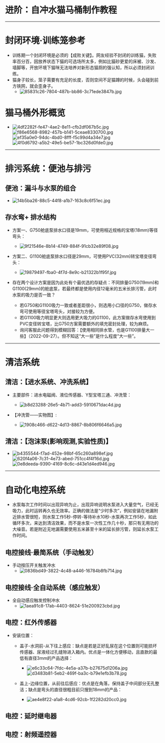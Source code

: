 # 进阶：自冲水猫马桶制作教程
---
# 封闭环境·训练笼参考
* 训练期一个封闭环境是必须的【成败关键】。网友经验不封闭的训练猫，失败率百分百，因放养状态下猫的可选场所太多，例如比猫砂更爱的床被、沙发、墙脚等，开放环境下猫咪无法培养对新形态猫厕的强认知，所以必须封闭训练。
* 猫身子较长，笼子需要有充足的长度，否则空间不足猫蹲的时候，头会碰到前方铁网，就会歪身子。
    * ![85831c26-7804-487b-bb86-3c71ede3847b.jpg](自冲水猫马桶制作教程_files/85831c26-7804-487b-bb86-3c71ede3847b.jpg)


# 猫马桶外形概览
 * ![4df2282f-fe47-4ae2-8e11-cfb2df067b5c.jpg](自冲水猫马桶制作教程_files/4df2282f-fe47-4ae2-8e11-cfb2df067b5c.jpg) ![f86e6568-8982-457b-b141-5ceae8330700.jpg](自冲水猫马桶制作教程_files/f86e6568-8982-457b-b141-5ceae8330700.jpg)![ef35a0e0-94dc-4bd0-8fff-f5c99d4a34e7.jpg](自冲水猫马桶制作教程_files/ef35a0e0-94dc-4bd0-8fff-f5c99d4a34e7.jpg)![4f0d6792-a5b2-49e5-be57-1bc326d0fde0.jpg](自冲水猫马桶制作教程_files/4f0d6792-a5b2-49e5-be57-1bc326d0fde0.jpg)



---
# 排污系统：便池与排污
## 便池：漏斗与水泵的组合
* ![14b5ba26-88c5-44f8-a1b7-163c8c6f51ec.jpg](自冲水猫马桶制作教程_files/14b5ba26-88c5-44f8-a1b7-163c8c6f51ec.jpg)


## 存水弯+ 排水结构

* 方案一、G750舱底泵排水口径是19mm，可使用相近规格的宝塔(18mm)等径弯头：
    * ![9f21546e-8b14-4749-884f-91cb32e89f08.jpg](自冲水猫马桶制作教程_files/9f21546e-8b14-4749-884f-91cb32e89f08.jpg)

* 方案二、G1100舱底泵排水口径是29mm，可使用PVC(32mm)转宝塔变径弯头：
    * ![19879497-fba0-4f7d-8e9c-b21322b1f95f.jpg](自冲水猫马桶制作教程_files/19879497-fba0-4f7d-8e9c-b21322b1f95f.jpg)

* 存在两个设计方案是因为此处有个最优选的存疑点：不同排量G750(19mm)和G1100(29mm)的舱底泵，若最终都是使用内径12毫米的五米长排污管，此时水泵的吸力是否一致？
    * 若G750和G1100吸力一致或者差距很小，则选用小口径的G750，做存水弯可使用等径宝塔弯头，对接较为方便。
    * 若G1100吸力明显更大则选用更大吸力的G1100，此方案做存水弯使用到PVC变径转宝塔，比G750方案需要额外的填充密封处理，较为麻烦。
    * 询问客服此问题得到模糊回答：【使用相同排水管，也是G1100排量大一些】（2022-09-27）。但不知这“大一些”是什么程度“大一些”。


---
# 清洁系统
## 清洁：【进水系统、冲洗系统】
* 主要部件：进水电磁阀、液位传感器、Y型宝塔三通、冲洗管：
    * ![b8d23288-26e5-4b71-add3-5910671dac4d.jpg](自冲水猫马桶制作教程_files/b8d23288-26e5-4b71-add3-5910671dac4d.jpg)



* 【冲洗管——实物图】: 
    * ![1908c466-d622-4d13-8867-8b806f6646a5.jpg](自冲水猫马桶制作教程_files/1908c466-d622-4d13-8867-8b806f6646a5.jpg)

## 清洁：【泡沫泵(影响观测,实验性质)】
* ![b4355544-f7ad-452e-98bf-65c260a898ef.jpg](自冲水猫马桶制作教程_files/b4355544-f7ad-452e-98bf-65c260a898ef.jpg) ![620f4a06-7c31-4e73-abed-751cc4f4f16d.jpg](自冲水猫马桶制作教程_files/620f4a06-7c31-4e73-abed-751cc4f4f16d.jpg) ![0e8deeda-9390-4169-8c6c-d43e1d4ed946.jpg](自冲水猫马桶制作教程_files/0e8deeda-9390-4169-8c6c-d43e1d4ed946.jpg)




---
# 自动化电控系统
* 水泵每次工作时间以出现异响为止，出现异响说明水泵进入大量空气，已经无吸力，此时运转再久也无效率。正确的做法是“少时多次”，例如安装在地漏附近排水管很短，则水泵工作5秒-停转-等待补水10秒-水泵再次工作5秒，如此循环多次，来达到清洁效果，而不是水泵一次性工作几十秒，那只有无用功的大噪音。若是附近无地漏需要使用五米甚至十米的延长排污管，则延长水泵工作时间。
## 电控接线·最简系统（手动触发）
* 手动按压开关触发冲水
    * ![0836bd49-3822-4c48-a446-16784b8fb714.jpg](自冲水猫马桶制作教程_files/0836bd49-3822-4c48-a446-16784b8fb714.jpg)

## 电控接线·全自动系统（感应触发）
* 全自动感应触发控制冲水
     * ![1aea91c8-17ab-4403-8624-51e200923cbd.jpg](自冲水猫马桶制作教程_files/1aea91c8-17ab-4403-8624-51e200923cbd.jpg)


## 电控：红外传感器
* 安装位置：
    * 盖子-水洞前-从下往上感应：缺点是若是正好乱尿在这个位置则可能损坏传感器、尿液经过孔缝隙进入箱内。优点是一体化方便移动，且直款的最低有直径3mm的产品选择：
        * ![e6c33c64-7fdc-4e5a-a37b-b27675d1206a.jpg](自冲水猫马桶制作教程_files/e6c33c64-7fdc-4e5a-a37b-b27675d1206a.jpg)![d3483b81-5eb2-469f-ba3c-b79e1efb3b78.jpg](自冲水猫马桶制作教程_files/d3483b81-5eb2-469f-ba3c-b79e1efb3b78.jpg)
    
    * 盖上-边缘位置，从前往后感应：优点是在角落，保持盖子中间部分无孔整洁；缺点是弯头的直径很粗目前只搜到18mm的产品：
        * ![ae4e8f22-a1a8-4cd6-92cb-1f2282d20cc0.jpg](自冲水猫马桶制作教程_files/ae4e8f22-a1a8-4cd6-92cb-1f2282d20cc0.jpg)

## 电控：延时继电器
## 电控：射频遥控器



